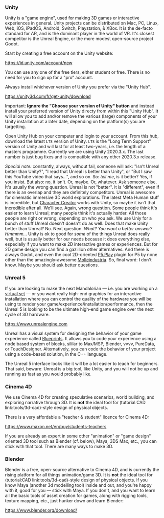 ### Unity
Unity is a "game engine", used for making 3D games or interactive experiences in general. Unity projects can be distributed on Mac, PC, Linux, Web, iOS, iPadOS, Android, Switch, Playstation, & XBox. It is the de-facto standard for AR, and is the dominant player in the world of VR. It's closest competitor is the Unreal Engine, or the more modest open-source project Godot.

Start by creating a free account on the Unity website:

<https://id.unity.com/account/new>

You can use any one of the free tiers, either student or free. There is no need for you to sign up for a "pro" account.

Always install whichever version of Unity you prefer via the "Unity Hub".

<https://unity3d.com/fr/get-unity/download>

Important: **Ignore the "Choose your version of Unity" button** and instead install your preferred version of Unity directy from within this "Unity Hub". It will allow you to add and/or remove the various (large) components of your Unity installation at a later date, depending on the platform(s) you are targetting.

Open Unity Hub on your computer and login to your account. From this hub, download the latest `LTS` version of Unity. `LTS` is the "Long Term Support" version of Unity and will last for at least two-years, i.e. the length of a masters programme. Currently we are using Unity 2020.3.x. The last number is just bug fixes and is compatible with any other 2020.3.x release.

*Special note:* constantly, always, without fail, someone will ask: "Isn't Unreal better than Unity?", "I read that Unreal is better than Unity", or "But I saw this YouTube video that says...", and so on. So: *tell me*, is it better? Yes, if you insist. But also: no, it isn't. Or, maybe. Or, whatever. Ask someone else. It's usually the wrong question. Unreal is not "better". It is "different", even if there is an overlap and they are definitely competitors. Unreal is awesome for cinematic immersive 3D world explorations. The latest Meta Human stuff is incredible, but [Character Creator](https://www.reallusion.com/character-creator/) works with Unity, so maybe it isn't that incredible after all. We'll see. Again, wrong question. Some people think it's easier to learn Unreal; many people think it's actually harder. All those people are right or wrong, depending on who you ask. We use Uniy for a bunch of stuff Unreal doesn't doesn't do as well. Does that make Unity better than Unreal? No. Next question. *What? You want a better answer? Hmmmm…* Unity is ok to good for *some* of the things Unreal does really well, but is usually better for our needs because it does everything else, especially if you want to make 2D interactive games or experiences. But for 2D game design you can find a gazillion other alternatives. And there is always Godot, and even the cool 2D-oriented [P5.Play](https://molleindustria.github.io/p5.play/) plugin for P5 by none other than the amazingly-awesome [Molleindustria](http://www.molleindustria.org). So, final word: I don't know. Maybe you should ask better questions.

### Unreal 5
If you are looking to make the next Mandalorian — i.e. you are working on a [virtual set](https://www.youtube.com/watch?v=Hjb-AqMD-a4) — or you want really high-end graphics for an interactive installation where you can control the quality of the hardware you will be using to render your game/experience/installation/performance, then the Unreal 5 is looking to be the ultimate high-end game engine over the next cycle of 3D hardware.

<https://www.unrealengine.com>

Unreal has a visual system for designing the behavior of your game experience called [Blueprints](https://docs.unrealengine.com/4.26/en-US/ProgrammingAndScripting/Blueprints/). It allows you to code your experience using a node based system of blocks, sililar to Max/MSP, Blender, vvvv, PureData, or TouchDesigner. Alternatively, you can code the behavior of your project using a code-based solution, in the C++ language.

The Unreal 5 interface looks like it will be a lot easier to teach for beginners. That said, beware: Unreal is a big tool, like Unity, and you will not be up and running as fast as you would probably like.

### Cinema 4D
We use Cinema 4D for creating speculative scenarios, world building, and exploring narrative through 3D. It is **not** the ideal tool for (tutorial:CAD link:tools/3d-cad)-style design of physical objects.

There is a very affordable a "teacher & student" licence for Cinema 4D:

<https://www.maxon.net/en/buy/students-teachers>

If you are already an expert in some other "animation" or "game design" oriented 3D tool such as Blender (cf. below), Maya, 3DS Max, etc., you can stick with that tool. There are many ways to make 3D.

### Blender
Blender is a free, open-source alternative to Cinema 4D, and is currently the rising platform for all things animation/game 3D. It is **not** the ideal tool for (tutorial:CAD link:tools/3d-cad)-style design of physical objects. If you know Maya (another 3d modelling tool) inside and out, and you're happy with it, good for you — stick with Maya. If you don't, and you want to learn all the basic tools of asset creation for games, along with rigging tools, texture mapping, etc., just hunker down and learn Blender:

<https://www.blender.org/download/>
